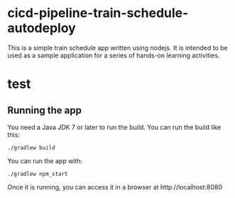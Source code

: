 # cicd-pipeline-train-schedule-autodeploy

This is a simple train schedule app written using nodejs. It is intended to be used as a sample application for a series of hands-on learning activities.
# test

## Running the app

You need a Java JDK 7 or later to run the build. You can run the build like this:

    ./gradlew build

You can run the app with:

    ./gradlew npm_start

Once it is running, you can access it in a browser at http://localhost:8080
